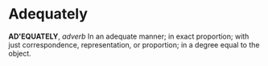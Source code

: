 # Adequately

**AD'EQUATELY**, _adverb_ In an adequate manner; in exact proportion; with just correspondence, representation, or proportion; in a degree equal to the object.